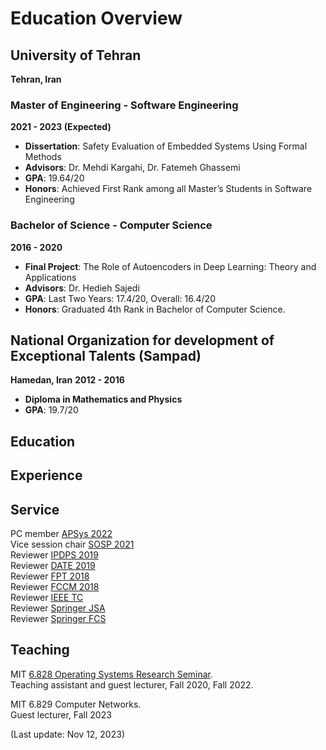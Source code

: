 # Education Overview

## University of Tehran
**Tehran, Iran**

### Master of Engineering - Software Engineering
**2021 - 2023 (Expected)**

- **Dissertation**: Safety Evaluation of Embedded Systems Using Formal Methods
- **Advisors**: Dr. Mehdi Kargahi, Dr. Fatemeh Ghassemi
- **GPA**: 19.64/20
- **Honors**: Achieved First Rank among all Master’s Students in Software Engineering

### Bachelor of Science - Computer Science
**2016 - 2020**

- **Final Project**: The Role of Autoencoders in Deep Learning: Theory and Applications
- **Advisors**: Dr. Hedieh Sajedi
- **GPA**: Last Two Years: 17.4/20, Overall: 16.4/20
- **Honors**: Graduated 4th Rank in Bachelor of Computer Science.

## National Organization for development of Exceptional Talents (Sampad)
**Hamedan, Iran**
**2012 - 2016**

- **Diploma in Mathematics and Physics**
- **GPA**: 19.7/20


## Education


## Experience


## Service  

PC member [APSys 2022](https://apsys2022.comp.nus.edu.sg/organization.html)<br>
Vice session chair [SOSP 2021](https://sosp2021.mpi-sws.org/program.html)<br>
Reviewer [IPDPS 2019](http://www.ipdps.org/ipdps2019/2019-.html)<br>
Reviewer [DATE 2019](https://past.date-conference.com/proceedings-archive/2019/)<br>
Reviewer [FPT 2018](http://www.fpt18.sakura.ne.jp/)<br>
Reviewer [FCCM 2018](http://www.fccm.org/past/2018/)<br>
Reviewer [IEEE TC](https://www.computer.org/csdl/journal/tc)<br>
Reviewer [Springer JSA](https://www.sciencedirect.com/journal/journal-of-systems-architecture)<br>
Reviewer [Springer FCS](https://www.springer.com/journal/11704)<br>

## Teaching

MIT [6.828 Operating Systems Research Seminar](https://abelay.github.io/6828seminar/index.html).<br>
Teaching assistant and guest lecturer, Fall 2020, Fall 2022.

MIT 6.829 Computer Networks.<br>
Guest lecturer, Fall 2023

(Last update: Nov 12, 2023)
